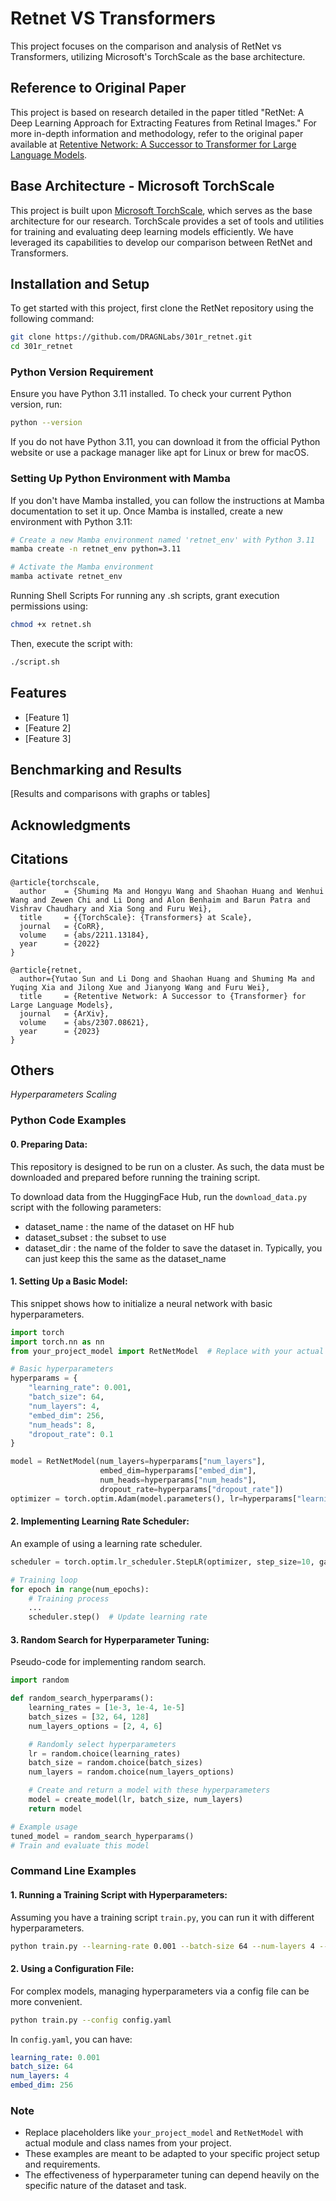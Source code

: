 # Retnet VS Transformers

This project focuses on the comparison and analysis of RetNet vs Transformers, utilizing Microsoft's TorchScale as the base architecture.

## Reference to Original Paper

This project is based on research detailed in the paper titled "RetNet: A Deep Learning Approach for Extracting Features from Retinal Images." For more in-depth information and methodology, refer to the original paper available at [Retentive Network: A Successor to Transformer for Large Language Models](https://arxiv.org/abs/2307.08621).

## Base Architecture - Microsoft TorchScale

This project is built upon [Microsoft TorchScale](https://github.com/microsoft/torchscale), which serves as the base architecture for our research. TorchScale provides a set of tools and utilities for training and evaluating deep learning models efficiently. We have leveraged its capabilities to develop our comparison between RetNet and Transformers.

## Installation and Setup

To get started with this project, first clone the RetNet repository using the following command:

```bash
git clone https://github.com/DRAGNLabs/301r_retnet.git
cd 301r_retnet
```

### Python Version Requirement

Ensure you have Python 3.11 installed. To check your current Python version, run:

```bash
python --version
```

If you do not have Python 3.11, you can download it from the official Python website or use a package manager like apt for Linux or brew for macOS.

### Setting Up Python Environment with Mamba

If you don't have Mamba installed, you can follow the instructions at Mamba documentation to set it up. Once Mamba is installed, create a new environment with Python 3.11:

```bash
# Create a new Mamba environment named 'retnet_env' with Python 3.11
mamba create -n retnet_env python=3.11

# Activate the Mamba environment
mamba activate retnet_env
```

Running Shell Scripts
For running any .sh scripts, grant execution permissions using:

```bash
chmod +x retnet.sh
```

Then, execute the script with:

```bash
./script.sh
```

## Features

- [Feature 1]
- [Feature 2]
- [Feature 3]

## Benchmarking and Results

[Results and comparisons with graphs or tables]

## Acknowledgments

## Citations

```
@article{torchscale,
  author    = {Shuming Ma and Hongyu Wang and Shaohan Huang and Wenhui Wang and Zewen Chi and Li Dong and Alon Benhaim and Barun Patra and Vishrav Chaudhary and Xia Song and Furu Wei},
  title     = {{TorchScale}: {Transformers} at Scale},
  journal   = {CoRR},
  volume    = {abs/2211.13184},
  year      = {2022}
}
```

```
@article{retnet,
  author={Yutao Sun and Li Dong and Shaohan Huang and Shuming Ma and Yuqing Xia and Jilong Xue and Jianyong Wang and Furu Wei},
  title     = {Retentive Network: A Successor to {Transformer} for Large Language Models},
  journal   = {ArXiv},
  volume    = {abs/2307.08621},
  year      = {2023}
}
```

## Others

_Hyperparameters Scaling_

### Python Code Examples

#### 0. **Preparing Data**:

This repository is designed to be run on a cluster. As such, the data must be downloaded and prepared before running the training script.

To download data from the HuggingFace Hub, run the `download_data.py` script with the following parameters:

- dataset_name : the name of the dataset on HF hub
- dataset_subset : the subset to use
- dataset_dir : the name of the folder to save the dataset in. Typically, you can just keep this the same as the dataset_name

#### 1. **Setting Up a Basic Model**:

This snippet shows how to initialize a neural network with basic hyperparameters.

```python
import torch
import torch.nn as nn
from your_project_model import RetNetModel  # Replace with your actual model import

# Basic hyperparameters
hyperparams = {
    "learning_rate": 0.001,
    "batch_size": 64,
    "num_layers": 4,
    "embed_dim": 256,
    "num_heads": 8,
    "dropout_rate": 0.1
}

model = RetNetModel(num_layers=hyperparams["num_layers"],
                    embed_dim=hyperparams["embed_dim"],
                    num_heads=hyperparams["num_heads"],
                    dropout_rate=hyperparams["dropout_rate"])
optimizer = torch.optim.Adam(model.parameters(), lr=hyperparams["learning_rate"])
```

#### 2. **Implementing Learning Rate Scheduler**:

An example of using a learning rate scheduler.

```python
scheduler = torch.optim.lr_scheduler.StepLR(optimizer, step_size=10, gamma=0.1)

# Training loop
for epoch in range(num_epochs):
    # Training process
    ...
    scheduler.step()  # Update learning rate
```

#### 3. **Random Search for Hyperparameter Tuning**:

Pseudo-code for implementing random search.

```python
import random

def random_search_hyperparams():
    learning_rates = [1e-3, 1e-4, 1e-5]
    batch_sizes = [32, 64, 128]
    num_layers_options = [2, 4, 6]

    # Randomly select hyperparameters
    lr = random.choice(learning_rates)
    batch_size = random.choice(batch_sizes)
    num_layers = random.choice(num_layers_options)

    # Create and return a model with these hyperparameters
    model = create_model(lr, batch_size, num_layers)
    return model

# Example usage
tuned_model = random_search_hyperparams()
# Train and evaluate this model
```

### Command Line Examples

#### 1. **Running a Training Script with Hyperparameters**:

Assuming you have a training script `train.py`, you can run it with different hyperparameters.

```bash
python train.py --learning-rate 0.001 --batch-size 64 --num-layers 4 --embed-dim 256
```

#### 2. **Using a Configuration File**:

For complex models, managing hyperparameters via a config file can be more convenient.

```bash
python train.py --config config.yaml
```

In `config.yaml`, you can have:

```yaml
learning_rate: 0.001
batch_size: 64
num_layers: 4
embed_dim: 256
```

### Note

- Replace placeholders like `your_project_model` and `RetNetModel` with actual module and class names from your project.
- These examples are meant to be adapted to your specific project setup and requirements.
- The effectiveness of hyperparameter tuning can depend heavily on the specific nature of the dataset and task.
